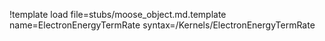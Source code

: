 !template load file=stubs/moose_object.md.template name=ElectronEnergyTermRate syntax=/Kernels/ElectronEnergyTermRate